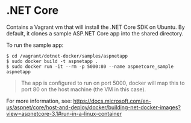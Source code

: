# .NET Core

Contains a Vagrant vm that will install the .NET Core SDK on Ubuntu.  By
default, it clones a sample ASP.NET Core app into the shared directory.

To run the sample app:
```
$ cd /vagrant/dotnet-docker/samples/aspnetapp
$ sudo docker build -t aspnetapp .
$ sudo docker run -it --rm -p 5000:80 --name aspnetcore_sample aspnetapp
```

> The app is configured to run on port 5000, docker will map this to port 80
> on the host machine (the VM in this case).

For more information, see:
https://docs.microsoft.com/en-us/aspnet/core/host-and-deploy/docker/building-net-docker-images?view=aspnetcore-3.1#run-in-a-linux-container